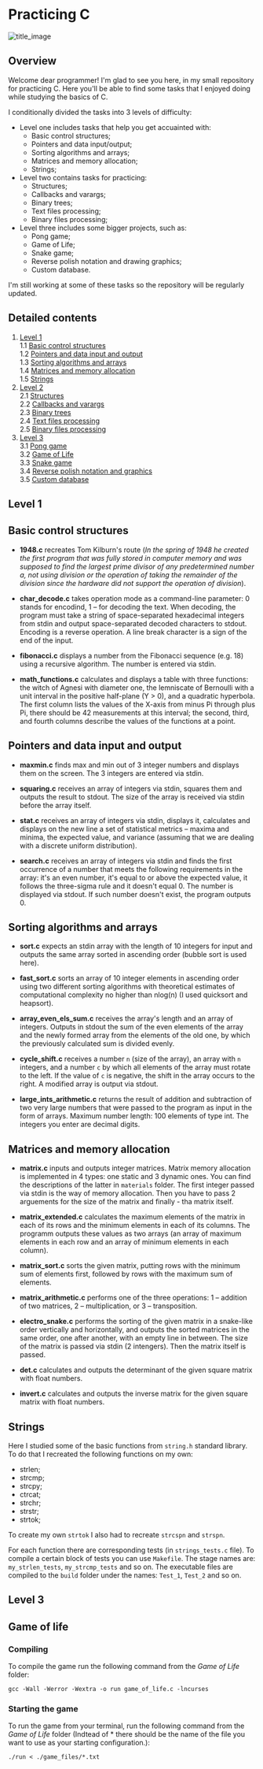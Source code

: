 # Practicing C

![title_image](misc/images/title.png)

## Overview

Welcome dear programmer!
I'm glad to see you here, in my small repository for practicing C. Here you'll be able to find some tasks that I enjoyed doing while studying the basics of C.

I conditionally divided the tasks into 3 levels of difficulty:

* Level one includes tasks that help you get accuainted with:
    * Basic control structures;
    * Pointers and data input/output;
    * Sorting algorithms and arrays;
    * Matrices and memory allocation;
    * Strings;
* Level two contains tasks for practicing:
    * Structures;
    * Callbacks and varargs;
    * Binary trees;
    * Text files processing;
    * Binary files processing;
* Level three includes some bigger projects, such as:
    * Pong game;
    * Game of Life;
    * Snake game;
    * Reverse polish notation and drawing graphics;
    * Custom database.

I'm still working at some of these tasks so the repository will be regularly updated.

## Detailed contents

1. [Level 1](#level-1) \
    1.1 [Basic control structures](#basic-control-structures) \
    1.2 [Pointers and data input and output](#pointers-and-data-input-and-output) \
    1.3 [Sorting algorithms and arrays](#sorting-algorithms-and-arrays) \
    1.4 [Matrices and memory allocation](#matrices-and-memory-allocation) \
    1.5 [Strings](#strings)
2. [Level 2](#level-2) \
    2.1 [Structures](#structures) \
    2.2 [Callbacks and varargs](#callbacks-and-varargs) \
    2.3 [Binary trees](#binary-trees) \
    2.4 [Text files processing](#text-files-processing) \
    2.5 [Binary files processing](#binary-files-processing)
3. [Level 3](#level-3) \
    3.1 [Pong game](#pong-game) \
    3.2 [Game of Life](#game-of-life) \
    3.3 [Snake game](#snake-game) \
    3.4 [Reverse polish notation and graphics](#Reverse-polish-notation) \
    3.5 [Custom database](#custom-database)

## Level 1

## Basic control structures

* **1948.c** recreates Tom Kilburn's route (_In the spring of 1948 he created the first program that was fully stored in computer memory and was supposed to find the largest prime divisor of any predetermined number a, not using division or the operation of taking the remainder of the division since the hardware did not support the operation of division_).

* **char_decode.c** takes operation mode as a command-line parameter: 0 stands for encodind, 1 – for decoding the text. When decoding, the program must take a string of space-separated hexadecimal integers from stdin and output space-separated decoded characters to stdout. Encoding is a reverse operation. A line break character is a sign of the end of the input.

* **fibonacci.c** displays a number from the Fibonacci sequence (e.g. 18) using a recursive algorithm. The number is entered via stdin.

* **math_functions.c** calculates and displays a table with three functions: the witch of Agnesi with diameter one, the lemniscate of Bernoulli with a unit interval in the positive half-plane (Y > 0), and a quadratic hyperbola. The first column lists the values of the X-axis from minus Pi through plus Pi, there should be 42 measurements at this interval; the second, third, and fourth columns describe the values ​​of the functions at a point.


## Pointers and data input and output

* **maxmin.c** finds max and min out of 3 integer numbers and displays them on the screen. The 3 integers are entered via stdin.

* **squaring.c** receives an array of integers via stdin, squares them and outputs the result to stdout. The size of the array is received via stdin before the array itself.

* **stat.c** receives an array of integers via stdin, displays it, calculates and displays on the new line a set of statistical metrics – maxima and minima, the expected value, and variance (assuming that we are dealing with a discrete uniform distribution).

* **search.c** receives an array of integers via stdin and finds the first occurrence of a number that meets the following requirements in the array: it's an even number, it's equal to or above the expected value, it follows the three-sigma rule and it doesn't equal 0. The number is displayed via stdout. If such number doesn't exist, the program outputs 0.

## Sorting algorithms and arrays

* **sort.c** expects an stdin array with the length of 10 integers for input and outputs the same array sorted in ascending order (bubble sort is used here).

* **fast_sort.c** sorts an array of 10 integer elements in ascending order using two different sorting algorithms with theoretical estimates of computational complexity no higher than nlog(n) (I used quicksort and heapsort).

* **array_even_els_sum.c** receives the array's length and an array of integers. Outputs in stdout the sum of the even elements of the array and the newly formed array from the elements of the old one, by which the previously calculated sum is divided evenly.

* **cycle_shift.c** receives a number `n` (size of the array), an array with `n` integers, and a number `c` by which all elements of the array must rotate to the left. If the value of `c` is negative, the shift in the array occurs to the right. A modified array is output via stdout.

* **large_ints_arithmetic.c** returns the result of addition and subtraction of two very large numbers that were passed to the program as input in the form of arrays. Maximum number length: 100 elements of type int. The integers you enter are decimal digits.

## Matrices and memory allocation

* **matrix.c** inputs and outputs integer matrices. Matrix memory allocation is implemented in 4 types: one static and 3 dynamic ones. You can find the descriptions of the latter in `materials` folder. The first integer passed via stdin is the way of memory allocation. Then you have to pass 2 arguements for the size of the matrix and finally - tha matrix itself.

* **matrix_extended.c** calculates the maximum elements of the matrix in each of its rows and the minimum elements in each of its columns. The programm outputs these values as two arrays (an array of maximum elements in each row and an array of minimum elements in each column).
* **matrix_sort.c** sorts the given matrix, putting rows with the minimum sum of elements first, followed by rows with the maximum sum of elements.

* **matrix_arithmetic.c** performs one of the three operations: 1 – addition of two matrices, 2 – multiplication, or 3 – transposition.

* **electro_snake.c** performs the sorting of the given matrix in a snake-like order vertically and horizontally, and outputs the sorted matrices in the same order, one after another, with an empty line in between. The size of the matrix is passed via stdin (2 intengers). Then the matrix itself is passed.

* **det.c** calculates and outputs the determinant of the given square matrix with float numbers.

* **invert.c** calculates and outputs the inverse matrix for the given square matrix with float numbers.

## Strings

Here I studied some of the basic functions from `string.h` standard library. To do that I recreated the following functions on my own:

* strlen;
* strcmp;
* strcpy;
* ctrcat;
* strchr;
* strstr;
* strtok;

To create my own `strtok` I also had to recreate `strcspn` and `strspn`.

For each function there are corresponding tests (in `strings_tests.c` file). To compile a certain block of tests you can use `Makefile`. The stage names are: `my_strlen_tests`, `my_strcmp_tests` and so on. The executable files are compiled to the `build` folder under the names: `Test_1`, `Test_2` and so on.

## Level 3

## Game of life

### Compiling
To compile the game run the following command from the *Game of Life* folder:
```
gcc -Wall -Werror -Wextra -o run game_of_life.c -lncurses
```
### Starting the game
To run the game from your terminal, run the following command from the *Game of Life* folder
(Indtead of * there should be the name of the file you want to use as your starting configuration.):
```
./run < ./game_files/*.txt  
```
